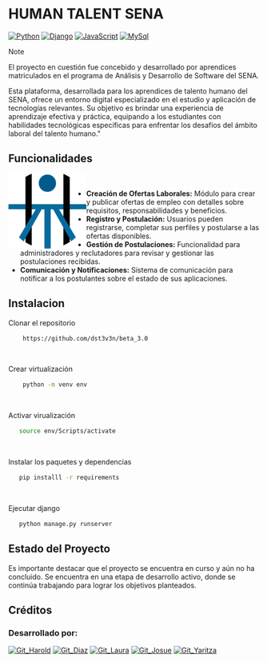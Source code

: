 # HUMAN TALENT SENA
[![Python](https://img.shields.io/badge/Python-1.12.1+-005B8F?style=for-the-badge&logo=python&logoColor=005B8F&labelColor=black)](https://www.python.org/)
[![Django](https://img.shields.io/badge/javascript-ES2021-005B8F?style=for-the-badge&logo=javascript&logoColor=005B8F&labelColor=black)](#)
[![JavaScript](https://img.shields.io/badge/django-5.0.1+-005B8F?style=for-the-badge&logo=django&logoColor=005B8F&labelColor=black)](https://www.djangoproject.com/)
[![MySql](https://img.shields.io/badge/mysql-8.2.0+-005B8F?style=for-the-badge&logo=mysql&logoColor=005B8F&labelColor=black)](https://www.mysql.com/)

>[!NOTE]
>El proyecto en cuestión fue concebido y desarrollado por aprendices matriculados en el programa de Análisis y Desarrollo de Software del SENA.

Esta plataforma, desarrollada para los aprendices de talento humano del SENA, ofrece un entorno digital especializado en el estudio y aplicación de tecnologías relevantes. Su objetivo es brindar una experiencia de aprendizaje efectiva y práctica, equipando a los estudiantes con habilidades tecnológicas específicas para enfrentar los desafíos del ámbito laboral del talento humano."


## Funcionalidades

<div style="display:block;text-align:left"><img align="left" src="HumanTalent/static/img/logo.png" border="0" style="width:156px;">

<br>

- **Creación de Ofertas Laborales:** Módulo para crear y publicar ofertas de empleo con detalles sobre requisitos, responsabilidades y beneficios.
- **Registro y Postulación:** Usuarios pueden registrarse, completar sus perfiles y postularse a las ofertas disponibles.
- **Gestión de Postulaciones:** Funcionalidad para administradores y reclutadores para revisar y gestionar las postulaciones recibidas.
- **Comunicación y Notificaciones:** Sistema de comunicación para notificar a los postulantes sobre el estado de sus aplicaciones.
  

</div>

## Instalacion

Clonar el repositorio
```bash
    https://github.com/dst3v3n/beta_3.0
```

<br>

Crear virtualización
```bash
    python -m venv env
```

<br>

Activar virualización
```bash
   source env/Scripts/activate
```

<br>

Instalar los paquetes y dependencias
```bash
   pip installl -r requirements
```

<br>

Ejecutar django
```bash
   python manage.py runserver
```

## Estado del Proyecto

Es importante destacar que el proyecto se encuentra en curso y aún no ha concluido. Se encuentra en una etapa de desarrollo activo, donde se continúa trabajando para lograr los objetivos planteados.

## Créditos

### Desarrollado por:

[![Git_Harold](https://img.shields.io/badge/Guthub-Harold-005B8F?style=for-the-badge&logo=github&logoColor=005B8F&labelColor=black)](https://github.com/dst3v3n)
[![Git_Diaz](https://img.shields.io/badge/Guthub-Sebastian-005B8F?style=for-the-badge&logo=github&logoColor=005B8F&labelColor=black)](https://github.com/sdiaz27)
[![Git_Laura](https://img.shields.io/badge/Guthub-Laura-005B8F?style=for-the-badge&logo=github&logoColor=005B8F&labelColor=black)](https://github.com/lauraroseroochoa)
[![Git_Josue](https://img.shields.io/badge/Guthub-Josue-005B8F?style=for-the-badge&logo=github&logoColor=005B8F&labelColor=black)](https://github.com/JosueTorres2108)
[![Git_Yaritza](https://img.shields.io/badge/Guthub-Yaritza-005B8F?style=for-the-badge&logo=github&logoColor=005B8F&labelColor=black)](https://github.com/yaritzacl)
